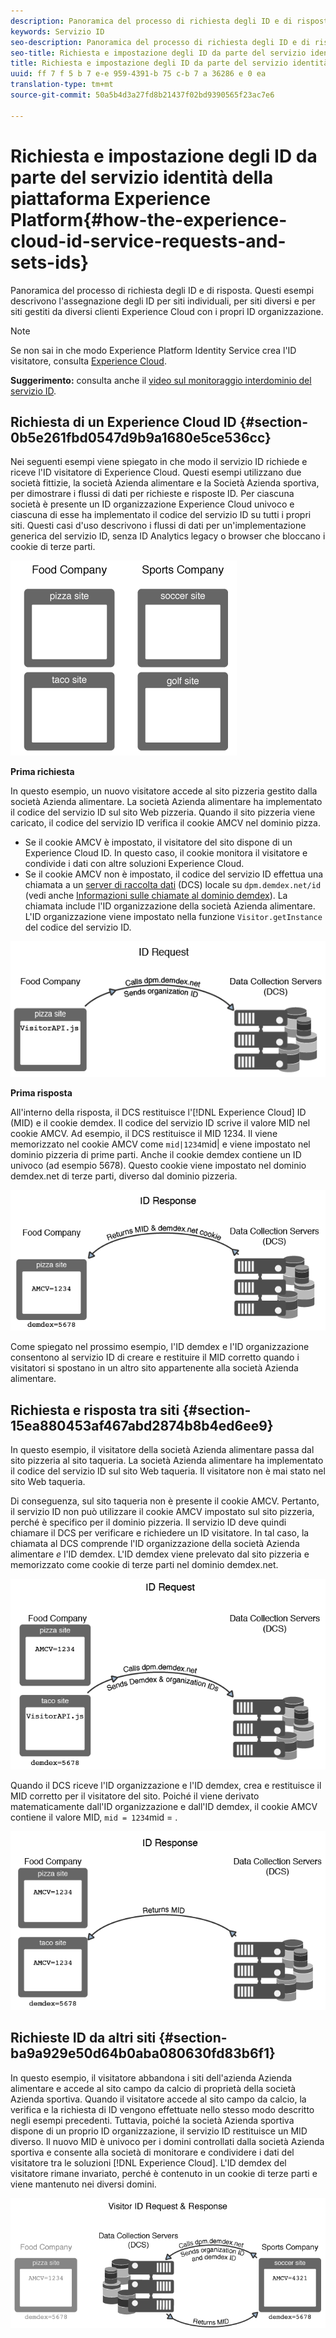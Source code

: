 ```yaml
---
description: Panoramica del processo di richiesta degli ID e di risposta. Questi esempi descrivono l'assegnazione degli ID per siti individuali, per siti diversi e per siti gestiti da diversi clienti Experience Cloud con i propri ID organizzazione.
keywords: Servizio ID
seo-description: Panoramica del processo di richiesta degli ID e di risposta. Questi esempi descrivono l'assegnazione degli ID per siti individuali, per siti diversi e per siti gestiti da diversi clienti Experience Cloud con i propri ID organizzazione.
seo-title: Richiesta e impostazione degli ID da parte del servizio identità della piattaforma Experience Platform
title: Richiesta e impostazione degli ID da parte del servizio identità della piattaforma Experience Platform
uuid: ff 7 f 5 b 7 e-e 959-4391-b 75 c-b 7 a 36286 e 0 ea
translation-type: tm+mt
source-git-commit: 50a5b4d3a27fd8b21437f02bd9390565f23ac7e6

---
```



# Richiesta e impostazione degli ID da parte del servizio identità della piattaforma Experience Platform{#how-the-experience-cloud-id-service-requests-and-sets-ids}

Panoramica del processo di richiesta degli ID e di risposta. Questi esempi descrivono l&#39;assegnazione degli ID per siti individuali, per siti diversi e per siti gestiti da diversi clienti Experience Cloud con i propri ID organizzazione.

>[!NOTE]
>
>Se non sai in che modo Experience Platform Identity Service crea l&#39;ID visitatore, consulta [Experience Cloud](../introduction/cookies.md).

**Suggerimento:** consulta anche il [ video sul monitoraggio interdominio del servizio ID](https://helpx.adobe.com/marketing-cloud-core/kb/MCID/CrossDomain.html).

## Richiesta di un Experience Cloud ID {#section-0b5e261fbd0547d9b9a1680e5ce536cc}

Nei seguenti esempi viene spiegato in che modo il servizio ID richiede e riceve l&#39;ID visitatore di Experience Cloud. Questi esempi utilizzano due società fittizie, la società Azienda alimentare e la Società Azienda sportiva, per dimostrare i flussi di dati per richieste e risposte ID. Per ciascuna società è presente un ID organizzazione Experience Cloud univoco e ciascuna di esse ha implementato il codice del servizio ID su tutti i propri siti. Questi casi d&#39;uso descrivono i flussi di dati per un&#39;implementazione generica del servizio ID, senza ID Analytics legacy o browser che bloccano i cookie di terze parti.

![](assets/sample_sites.png)

**Prima richiesta**

In questo esempio, un nuovo visitatore accede al sito pizzeria gestito dalla società Azienda alimentare. La società Azienda alimentare ha implementato il codice del servizio ID sul sito Web pizzeria. Quando il sito pizzeria viene caricato, il codice del servizio ID verifica il cookie AMCV nel dominio pizza.

* Se il cookie AMCV è impostato, il visitatore del sito dispone di un Experience Cloud ID. In questo caso, il cookie monitora il visitatore e condivide i dati con altre soluzioni Experience Cloud.
* Se il cookie AMCV non è impostato, il codice del servizio ID effettua una chiamata a un [server di raccolta dati](https://marketing.adobe.com/resources/help/en_US/aam/?f=c_compcollect.html) (DCS) locale su `dpm.demdex.net/id` (vedi anche [Informazioni sulle chiamate al dominio demdex](https://marketing.adobe.com/resources/help/en_US/aam/demdex-calls.html)). La chiamata include l&#39;ID organizzazione della società Azienda alimentare. L&#39;ID organizzazione viene impostato nella funzione `Visitor.getInstance` del codice del servizio ID.

![](assets/request1.png)

**Prima risposta**

All&#39;interno della risposta, il DCS restituisce l&#39;[!DNL Experience Cloud] ID (MID) e il cookie demdex. Il codice del servizio ID scrive il valore MID nel cookie AMCV. Ad esempio, il DCS restituisce il MID 1234. Il viene memorizzato nel cookie AMCV come `mid|1234`mid|  e viene impostato nel dominio pizzeria di prime parti. Anche il cookie demdex contiene un ID univoco (ad esempio 5678). Questo cookie viene impostato nel dominio demdex.net di terze parti, diverso dal dominio pizzeria.

![](assets/response1.png)

Come spiegato nel prossimo esempio, l&#39;ID demdex e l&#39;ID organizzazione consentono al servizio ID di creare e restituire il MID corretto quando i visitatori si spostano in un altro sito appartenente alla società Azienda alimentare.

## Richiesta e risposta tra siti {#section-15ea880453af467abd2874b8b4ed6ee9}

In questo esempio, il visitatore della società Azienda alimentare passa dal sito pizzeria al sito taqueria. La società Azienda alimentare ha implementato il codice del servizio ID sul sito Web taqueria. Il visitatore non è mai stato nel sito Web taqueria.

Di conseguenza, sul sito taqueria non è presente il cookie AMCV. Pertanto, il servizio ID non può utilizzare il cookie AMCV impostato sul sito pizzeria, perché è specifico per il dominio pizzeria. Il servizio ID deve quindi chiamare il DCS per verificare e richiedere un ID visitatore. In tal caso, la chiamata al DCS comprende l&#39;ID organizzazione della società Azienda alimentare *e* l&#39;ID demdex. L&#39;ID demdex viene prelevato dal sito pizzeria e memorizzato come cookie di terze parti nel dominio demdex.net.

![](assets/request2.png)

Quando il DCS riceve l&#39;ID organizzazione e l&#39;ID demdex, crea e restituisce il MID corretto per il visitatore del sito. Poiché il viene derivato matematicamente dall&#39;ID organizzazione e dall&#39;ID demdex, il cookie AMCV contiene il valore MID, `mid = 1234`mid = .

![](assets/response2.png)

## Richieste ID da altri siti {#section-ba9a929e50d64b0aba080630fd83b6f1}

In questo esempio, il visitatore abbandona i siti dell&#39;azienda Azienda alimentare e accede al sito campo da calcio di proprietà della società Azienda sportiva. Quando il visitatore accede al sito campo da calcio, la verifica e la richiesta di ID vengono effettuate nello stesso modo descritto negli esempi precedenti. Tuttavia, poiché la società Azienda sportiva dispone di un proprio ID organizzazione, il servizio ID restituisce un MID diverso. Il nuovo MID è univoco per i domini controllati dalla società Azienda sportiva e consente alla società di monitorare e condividere i dati del visitatore tra le soluzioni [!DNL Experience Cloud]. L&#39;ID demdex del visitatore rimane invariato, perché è contenuto in un cookie di terze parti e viene mantenuto nei diversi domini.

![](assets/req_resp.png)

